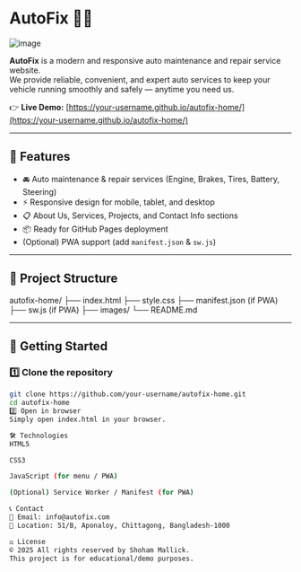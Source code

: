 # AutoFix 🚗🔧
![image](https://github.com/user-attachments/assets/e9296baa-d4f9-4646-b750-8a75322ac3f3)


**AutoFix** is a modern and responsive auto maintenance and repair service website.  
We provide reliable, convenient, and expert auto services to keep your vehicle running smoothly and safely — anytime you need us.

👉 **Live Demo:** [https://your-username.github.io/autofix-home/](https://your-username.github.io/autofix-home/)

---

## 🌟 Features
- 🚘 Auto maintenance & repair services (Engine, Brakes, Tires, Battery, Steering)
- ⚡ Responsive design for mobile, tablet, and desktop
- 📋 About Us, Services, Projects, and Contact Info sections
- 📦 Ready for GitHub Pages deployment
- (Optional) PWA support (add `manifest.json` & `sw.js`)

---

## 📂 Project Structure
autofix-home/
├── index.html
├── style.css
├── manifest.json (if PWA)
├── sw.js (if PWA)
├── images/
└── README.md



---

## 🚀 Getting Started

### 1️⃣ Clone the repository
```bash
git clone https://github.com/your-username/autofix-home.git
cd autofix-home
2️⃣ Open in browser
Simply open index.html in your browser.

🛠️ Technologies
HTML5

CSS3

JavaScript (for menu / PWA)

(Optional) Service Worker / Manifest (for PWA)

📞 Contact
📧 Email: info@autofix.com
📍 Location: 51/B, Aponaloy, Chittagong, Bangladesh-1000

⚖️ License
© 2025 All rights reserved by Shoham Mallick.
This project is for educational/demo purposes.






